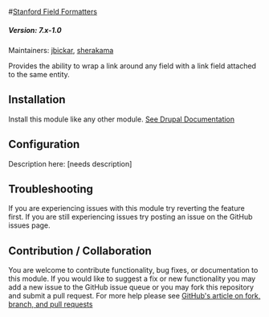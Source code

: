 #[Stanford Field Formatters](https://github.com/SU-SWS/stanford_field_formatters)
##### Version: 7.x-1.0

Maintainers: [jbickar](https://github.com/jbickar), [sherakama](https://github.com/sherakama)

Provides the ability to wrap a link around any field with a link field attached to the same entity.


Installation
---

Install this module like any other module. [See Drupal Documentation](https://drupal.org/documentation/install/modules-themes/modules-7)

Configuration
---

Description here: [needs description]

Troubleshooting
---

If you are experiencing issues with this module try reverting the feature first. If you are still experiencing issues try posting an issue on the GitHub issues page.

Contribution / Collaboration
---

You are welcome to contribute functionality, bug fixes, or documentation to this module. If you would like to suggest a fix or new functionality you may add a new issue to the GitHub issue queue or you may fork this repository and submit a pull request. For more help please see [GitHub's article on fork, branch, and pull requests](https://help.github.com/articles/using-pull-requests)
